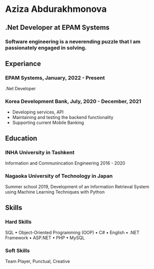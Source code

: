# Aziza Abdurakhmonova
## .Net Developer at EPAM Systems
### Software engineering is a neverending puzzle that I am passionately engaged in solving.
## Experiance 

### EPAM Systems, January, 2022 - Present
.Net Developer

### Korea Development Bank, July, 2020 - December, 2021
- Developing services, API
- Maintaining and testing the backend functionality
- Supporting current Mobile Banking

## Education 

### INHA University in Tashkent
Information and Communincation Engineering
2016 - 2020

### Nagaoka University of Technology in Japan
Summer school 2019, Development of an Information Retrieval System using Machine
Learning Techniques with Python

## Skills
### Hard Skills
SQL • Object-Oriented Programming (OOP) • C# • English • .NET Framework • ASP.NET • PHP
• MySQL

### Soft Skills
Team Player, Punctual, Creative

